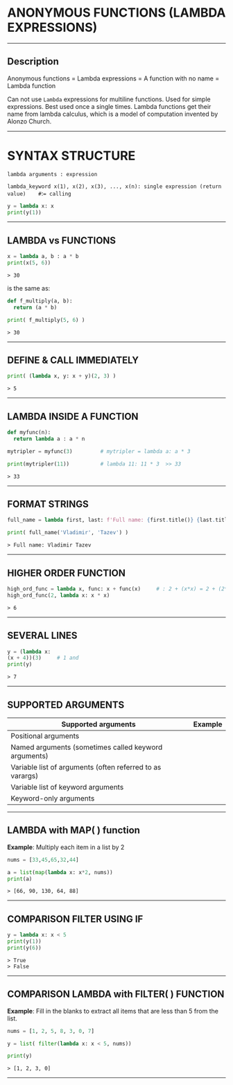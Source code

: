 # ANONYMOUS FUNCTIONS (LAMBDA EXPRESSIONS)


---


## Description

Anonymous functions = Lambda expressions = A function with no name = Lambda function

Can not use `Lambda` expressions for multiline functions. Used for simple expressions.
Best used once a single times.
Lambda functions get their name from lambda calculus, which is a model of computation invented by Alonzo Church.


---


# SYNTAX STRUCTURE

`lambda arguments : expression`

` lambda_keyword x(1), x(2), x(3), ..., x(n): single expression (return value)    # `:` = calling `

```python
y = lambda x: x
print(y(1))
```


---


## LAMBDA vs FUNCTIONS

```python
x = lambda a, b : a * b
print(x(5, 6))
```
```
> 30
```

is the same as:

```python
def f_multiply(a, b):
  return (a * b)

print( f_multiply(5, 6) )
```
```
> 30
```


---


## DEFINE & CALL IMMEDIATELY

```python
print( (lambda x, y: x + y)(2, 3) )
```
```
> 5
```


---


## LAMBDA INSIDE A FUNCTION

```python
def myfunc(n):
  return lambda a : a * n

mytripler = myfunc(3)         # mytripler = lambda a: a * 3

print(mytripler(11))          # lambda 11: 11 * 3  >> 33
```
```
> 33
```


---


## FORMAT STRINGS

```python
full_name = lambda first, last: f'Full name: {first.title()} {last.title()}'

print( full_name('Vladimir', 'Tazev') )
```
```
> Full name: Vladimir Tazev
```


---


## HIGHER ORDER FUNCTION

```python
high_ord_func = lambda x, func: x + func(x)     # : 2 + (x*x) = 2 + (2*2) = 6
high_ord_func(2, lambda x: x * x)
```
```
> 6
```


---


## SEVERAL LINES

```python
y = (lambda x:
(x + 4))(3)     # 1 and
print(y)
```
```
> 7
```


---


## SUPPORTED ARGUMENTS

Supported arguments                                       | Example  |
----------------------------------------------------------|----------|
Positional arguments                                      |          |
Named arguments (sometimes called keyword arguments)      |          |
Variable list of arguments (often referred to as varargs) |          |
Variable list of keyword arguments                        |          |
Keyword-only arguments                                    |          |


---


## LAMBDA with MAP( ) function

**Example**: Multiply each item in a list by 2

```python
nums = [33,45,65,32,44]

a = list(map(lambda x: x*2, nums))
print(a)
```
```
> [66, 90, 130, 64, 88]
```


---


## COMPARISON FILTER USING IF

```python
y = lambda x: x < 5
print(y(1))
print(y(6))
```
```
> True
> False
```


---


## COMPARISON LAMBDA with FILTER( ) FUNCTION

**Example**: Fill in the blanks to extract all items that are less than 5 from the list.

```python
nums = [1, 2, 5, 8, 3, 0, 7]

y = list( filter(lambda x: x < 5, nums))

print(y)
```
```
> [1, 2, 3, 0]
```


---
